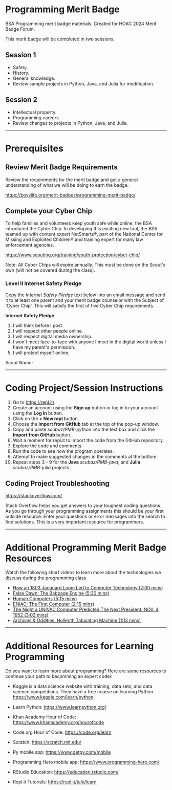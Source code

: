 # Programming Merit Badge
BSA Programming merit badge materials. Created for HOAC 2024 Merit Badge Forum.

This merit badge will be completed in two sessions.

## Session 1
* Safety.
* History.
* General knowledge.
* Review sample projects in Python, Java, and Julia for modification.

## Session 2
* Intellectual property.
* Programming careers.
* Review changes to projects in Python, Java, and Julia.

---

# Prerequisites

## Review Merit Badge Requirements
Review the requirements for the merit badge and get a general understanding of what we will be doing to earn the badge.

https://boyslife.org/merit-badges/programming-merit-badge/

## Complete your Cyber Chip
To help families and volunteers keep youth safe while online, the BSA introduced the Cyber Chip. In developing this exciting new tool, the BSA teamed up with content expert NetSmartz®, part of the National Center for Missing and Exploited Children® and training expert for many law enforcement agencies.

https://www.scouting.org/training/youth-protection/cyber-chip/

Note: All Cyber Chips will expire annually. This must be done on the Scout's own (will not be covered during the class).

### Level II Internet Safety Pledge
Copy the *Internet Safety Pledge* text below into an email message and send it to at least one parent and your merit badge counselor with the Subject of 'Cyber Chip'. This will satisfy the first of five Cyber Chip requirements.

**Internet Safety Pledge**
1. I will think before I post.
2. I will respect other people online.
3. I will respect digital media ownership.
4. I won't meet face-to-face with anyone I meet in the digital world unless I have my parent's permission.
5. I will protect myself online.

*Scout Name:*

---

# Coding Project/Session Instructions
1. Go to https://repl.it/.
2. Create an account using the **Sign up** button or log in to your account using the **Log in** button.
2. Click on the **+ New repl** button.
3. Choose the **Import from GitHub** tab at the top of the pop-up window.
4. Copy and paste *scubaz/PMB-python* into the text box and click the **Import from GitHub** button.
5. Wait a moment for repl.it to import the code from the GitHub repository.
6. Explore the code and comments.
7. Run the code to see how the program operates.
8. Attempt to make suggested changes in the comments at the bottom.
9. Repeat steps 3 - 9 for the **Java** *scubaz/PMB-java*, and **Julia** *scubaz/PMB-julia* projects.

##  Coding Project Troubleshooting
https://stackoverflow.com/

Stack Overflow helps you get answers to your toughest coding questions. As you go through your programming assignments this should be your first outside resource. Enter your questions or error messages into the search to find solutions. This is a very important resource for programmers.

---

# Additional Programming Merit Badge Resources
Watch the following short videos to learn more about the technologies we discuss during the programming class

* [How an 1803 Jacquard Loom Led to Computer Technology (2:00 mins)](https://youtu.be/MQzpLLhN0fY)
* [False Dawn: The Babbage Engine (5:30 mins)](https://youtu.be/XSkGY6LchJs)
* [Human Computers (5:15 mins)](https://youtu.be/m13Jrk-cUmo)
* [ENIAC: The First Computer (2:15 mins)](https://youtu.be/k4oGI_dNaPc)
* [The Night a UNIVAC Computer Predicted The Next President: NOV. 4, 1952 (3:03 mins)](https://youtu.be/nHov1Atrjzk)
* [Archives & Oddities: Hollerith Tabulating Machine (1:13 mins)](https://youtu.be/Kvk3_MfF7SA)

---

# Additional Resources for Learning Programming
Do you want to learn more about programming? Here are some resources to continue your path to becomming an expert coder.

* Kaggle is a data science website with training, data sets, and data science competitions. They have a free course on learning Python. https://www.kaggle.com/learn/python

* Learn Python: https://www.learnpython.org/	

* Khan Academy Hour of Code: https://www.khanacademy.org/hourofcode	

* Code.org Hour of Code: https://code.org/learn	

* Scratch: https://scratch.mit.edu/

* Py mobile app: https://www.getpy.com/mobile

* Programming Hero mobile app: https://www.programming-hero.com/

* RStudio Education: https://education.rstudio.com/

* Repl.it Tutorials: https://repl.it/talk/learn
